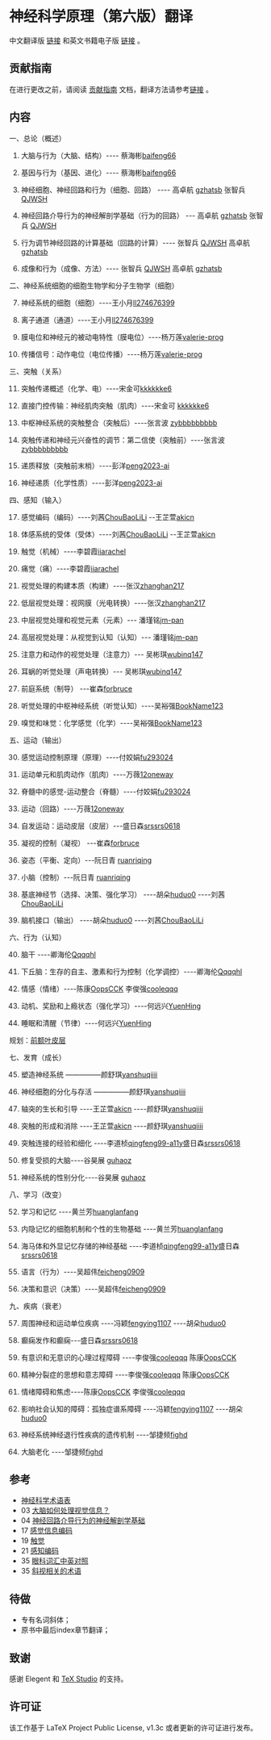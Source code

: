 

# 神经科学原理（第六版）翻译

中文翻译版 [链接](https://github.com/OpenHUTB/neuro/releases) 和英文书籍电子版 [链接](https://pan.baidu.com/s/1c0haMl287vFUA51rRusHaA?pwd=dong) 。

## 贡献指南
在进行更改之前，请阅读 [贡献指南](https://github.com/OpenHUTB/bazaar/blob/master/CONTRIBUTING.md) 文档，翻译方法请参考[链接](https://github.com/OpenHUTB/bazaar/blob/master/translation.md) 。

## 内容

一、总论（概述）

1. 大脑与行为（大脑、结构）---- 蔡海彬[baifeng66](https://github.com/baifeng66)

2. 基因与行为（基因、进化）---- 蔡海彬[baifeng66](https://github.com/baifeng66)

3. 神经细胞、神经回路和行为（细胞、回路） ---- 高卓航 [gzhatsb](https://github.com/gzhatsb) 张智兵 [QJWSH](https://github.com/QJWSH)

4. 神经回路介导行为的神经解剖学基础（行为的回路） --- 高卓航 [gzhatsb](https://github.com/gzhatsb) 张智兵 [QJWSH](https://github.com/QJWSH)
 
5. 行为调节神经回路的计算基础（回路的计算）---- 张智兵 [QJWSH](https://github.com/QJWSH) 高卓航 [gzhatsb](https://github.com/gzhatsb)

6. 成像和行为（成像、方法）---- 张智兵 [QJWSH](https://github.com/QJWSH) 高卓航 [gzhatsb](https://github.com/gzhatsb)

二、神经系统细胞的细胞生物学和分子生物学（细胞）

7. 神经系统的细胞（细胞）----王小月[ll274676399](https://github.com/ll274676399)

8. 离子通道（通道）----王小月[ll274676399](https://github.com/ll274676399)

9. 膜电位和神经元的被动电特性（膜电位）----杨万莲[valerie-prog](https://github.com/valerie-prog)
10. 传播信号：动作电位（电位传播）----杨万莲[valerie-prog](https://github.com/valerie-prog)


三、突触（关系）

11. 突触传递概述（化学、电）----宋金可[kkkkkke6](https://github.com/kkkkkke6)

12. 直接门控传输：神经肌肉突触（肌肉）----宋金可 [kkkkkke6](https://github.com/kkkkkke6)

13. 中枢神经系统的突触整合（突触后）----张言波 [zybbbbbbbbb](https://github.com/zybbbbbbbbb/)

14. 突触传递和神经元兴奋性的调节：第二信使（突触前）----张言波 [zybbbbbbbbb](https://github.com/zybbbbbbbbb/)

15. 递质释放（突触前末梢）----彭洋[peng2023-ai](https://github.com/peng2023-ai)

16. 神经递质（化学性质）----彭洋[peng2023-ai](https://github.com/peng2023-ai)

四、感知（输入）

17. 感觉编码（编码）----刘茜[ChouBaoLiLi](https://github.com/ChouBaoLiLi/neuro) --王芷萱[akicn](https://github.com/akicn)

18. 体感系统的受体（受体）----刘茜[ChouBaoLiLi](https://github.com/ChouBaoLiLi/neuro) --王芷萱[akicn](https://github.com/akicn)

19. 触觉（机械）----李碧霞[iiarachel](https://github.com/iiarachel) 

20. 痛觉（痛）----李碧霞[iiarachel](https://github.com/iiarachel) 

21. 视觉处理的构建本质（构建）----张汉[zhanghan217](https://github.com/zhanghan21)

22. 低层视觉处理：视网膜（光电转换）----张汉[zhanghan217](https://github.com/zhanghan21)

23. 中层视觉处理和视觉元素（元素）--- 潘瑾铭[jm-pan](https://github.com/jm-pan)

24. 高层视觉处理：从视觉到认知（认知）--- 潘瑾铭[jm-pan](https://github.com/jm-pan)

25. 注意力和动作的视觉处理（注意力）--- 吴彬琪[wubinq147](https://github.com/wubinq147)

26. 耳蜗的听觉处理（声电转换）--- 吴彬琪[wubinq147](https://github.com/wubinq147)

27. 前庭系统（制导） ---崔森[forbruce](https://github.com/forbruce)

28. 听觉处理的中枢神经系统（听觉认知）----吴裕强[BookName123](https://github.com/BookName123)

29. 嗅觉和味觉：化学感觉（化学）----吴裕强[BookName123](https://github.com/BookName123)


五、运动（输出）

30. 感觉运动控制原理（原理）----付姣娟[fu293024](https://github.com/fu293024/neuro)

31. 运动单元和肌肉动作（肌肉）----万薇[12oneway](https://github.com/12oneway/neuro)
32. 脊髓中的感觉-运动整合（脊髓）----付姣娟[fu293024](https://github.com/fu293024/neuro)

33. 运动（回路）----万薇[12oneway](https://github.com/12oneway/neuro)

34. 自发运动：运动皮层（皮层）---盛日森[srssrs0618](https://github.com/srssrs0618)

35. 凝视的控制（凝视） ---崔森[forbruce](https://github.com/forbruce)

36. 姿态（平衡、定向）---阮日青 [ruanriqing](https://github.com/ruanriqing?tab=repositories)

37. 小脑（控制）---阮日青 [ruanriqing](https://github.com/ruanriqing?tab=repositories)

38. 基底神经节（选择、决策、强化学习）  ----胡朵[huduo0](https://github.com/huduo0/neuro) ----刘茜[ChouBaoLiLi](https://github.com/ChouBaoLiLi/neuro)

39. 脑机接口（输出）    ----胡朵[huduo0](https://github.com/huduo0/neuro) ----刘茜[ChouBaoLiLi](https://github.com/ChouBaoLiLi/neuro)


六、行为（认知）

40. 脑干 ----卿海伦[Qqqqhl](https://github.com/Qqqqhl)

41. 下丘脑：生存的自主、激素和行为控制（化学调控）----卿海伦[Qqqqhl](https://github.com/Qqqqhl)

42. 情感（情绪）----陈康[OopsCCK](https://github.com/OopsCCK) 李俊强[cooleqqq](https://github.com/cooleqqq)

43. 动机、奖励和上瘾状态（强化学习）----何远兴[YuenHing](https://github.com/YuenHin)

44. 睡眠和清醒（节律）----何远兴[YuenHing](https://github.com/YuenHin)

规划：[前额叶皮层](https://github.com/OpenHUTB/PFC)

七、发育（成长）

45. 塑造神经系统 —————颜舒琪[yanshuqiiii](https://github.com/yanshuqiiii/neuro/)

46. 神经细胞的分化与存活 —————颜舒琪[yanshuqiiii](https://github.com/yanshuqiiii/neuro/)

47. 轴突的生长和引导 ----王芷萱[akicn](https://github.com/akicn)   ----颜舒琪[yanshuqiiii](https://github.com/yanshuqiiii/neuro/)

48. 突触的形成和消除 ----王芷萱[akicn](https://github.com/akicn)    ----颜舒琪[yanshuqiiii](https://github.com/yanshuqiiii/neuro/)

49. 突触连接的经验和细化  ----李道桢[qingfeng99-a11y](https://github.com/qingfeng99-a11y)盛日森[srssrs0618](https://github.com/srssrs0618)

50. 修复受损的大脑----谷昊展 [guhaoz](https://github.com/guhaoz?tab=repositories) 

51. 神经系统的性别分化----谷昊展 [guhaoz](https://github.com/guhaoz?tab=repositories) 


八、学习（改变）

52. 学习和记忆  ----黄兰芳[huanglanfang](https://github.com/huanglanfang)

53. 内隐记忆的细胞机制和个性的生物基础   ----黄兰芳[huanglanfang](https://github.com/huanglanfang)


54. 海马体和外显记忆存储的神经基础   ----李道桢[qingfeng99-a11y](https://github.com/qingfeng99-a11y)盛日森[srssrs0618](https://github.com/srssrs0618)

55. 语言（行为）----吴超伟[feicheng0909](https://github.com/feicheng0909)

56. 决策和意识（决策）----吴超伟[feicheng0909](https://github.com/feicheng0909)


九、疾病（衰老）

57. 周围神经和运动单位疾病 ----冯颖[fengying1107](https://github.com/fengying1107)     ----胡朵[huduo0](https://github.com/huduo0/neuro)

58. 癫痫发作和癫痫---盛日森[srssrs0618](https://github.com/srssrs0618)

59. 有意识和无意识的心理过程障碍 ----李俊强[cooleqqq](https://github.com/cooleqqq) 陈康[OopsCCK](https://github.com/OopsCCK)
60. 精神分裂症的思想和意志障碍 ----李俊强[cooleqqq](https://github.com/cooleqqq) 陈康[OopsCCK](https://github.com/OopsCCK)

61. 情绪障碍和焦虑----陈康[OopsCCK](https://github.com/OopsCCK) 李俊强[cooleqqq](https://github.com/cooleqqq)

62. 影响社会认知的障碍：孤独症谱系障碍 ----冯颖[fengying1107](https://github.com/fengying1107)    ----胡朵[huduo0](https://github.com/huduo0/neuro)

63. 神经系统神经退行性疾病的遗传机制  ----邹捷频[fighd](https://github.com/fighd)

64. 大脑老化 ----邹捷频[fighd](https://github.com/fighd)


## 参考
* [神经科学术语表](https://zhuanlan.zhihu.com/p/273186198?utm_id=0)
* 03 [大脑如何处理视觉信息？](https://zhuanlan.zhihu.com/p/273189834?utm_id=0)
* 04 [神经回路介导行为的神经解剖学基础](https://blog.csdn.net/qq_39318443/article/details/106892674)
* 17 [感觉信息编码](https://www.zhihu.com/people/lcp-1/following/columns)
* 19 [触觉](https://blog.csdn.net/qq_39318443/article/details/106892674)
* 21 [感知编码](https://www.dxy.cn/bbs/newweb/pc/post/40268362)
* 35 [眼科词汇中英对照](https://www.sohu.com/a/603321979_121124541)
* 35 [斜视相关的术语](https://wenku.baidu.com/view/f07cd2aebad528ea81c758f5f61fb7360b4c2b30.html) 


## 待做
* 专有名词斜体；
* 原书中最后index章节翻译；

## 致谢

感谢 Elegent 和 [TeX Studio](http://www.latexstudio.net/) 的支持。


## 许可证

该工作基于 LaTeX Project Public License, v1.3c 或者更新的许可证进行发布。


